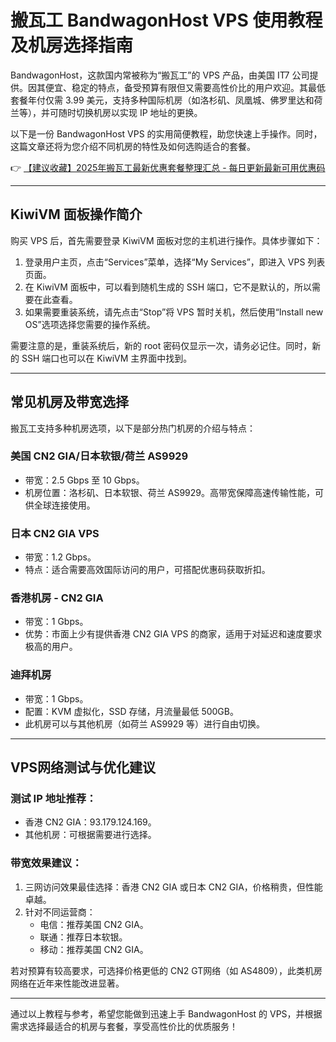 # 搬瓦工 BandwagonHost VPS 使用教程及机房选择指南

BandwagonHost，这款国内常被称为“搬瓦工”的 VPS 产品，由美国 IT7 公司提供。因其便宜、稳定的特点，备受预算有限但又需要高性价比的用户欢迎。其最低套餐年付仅需 3.99 美元，支持多种国际机房（如洛杉矶、凤凰城、佛罗里达和荷兰等），并可随时切换机房以实现 IP 地址的更换。

以下是一份 BandwagonHost VPS 的实用简便教程，助您快速上手操作。同时，这篇文章还将为您介绍不同机房的特性及如何选购适合的套餐。

👉 [【建议收藏】2025年搬瓦工最新优惠套餐整理汇总 - 每日更新最新可用优惠码](https://bit.ly/banwagon)

---

## KiwiVM 面板操作简介

购买 VPS 后，首先需要登录 KiwiVM 面板对您的主机进行操作。具体步骤如下：

1. 登录用户主页，点击“Services”菜单，选择“My Services”，即进入 VPS 列表页面。
2. 在 KiwiVM 面板中，可以看到随机生成的 SSH 端口，它不是默认的，所以需要在此查看。
3. 如果需要重装系统，请先点击“Stop”将 VPS 暂时关机，然后使用“Install new OS”选项选择您需要的操作系统。

需要注意的是，重装系统后，新的 root 密码仅显示一次，请务必记住。同时，新的 SSH 端口也可以在 KiwiVM 主界面中找到。

---

## 常见机房及带宽选择

搬瓦工支持多种机房选项，以下是部分热门机房的介绍与特点：

### 美国 CN2 GIA/日本软银/荷兰 AS9929
- 带宽：2.5 Gbps 至 10 Gbps。
- 机房位置：洛杉矶、日本软银、荷兰 AS9929。高带宽保障高速传输性能，可供全球连接使用。

### 日本 CN2 GIA VPS
- 带宽：1.2 Gbps。
- 特点：适合需要高效国际访问的用户，可搭配优惠码获取折扣。

### 香港机房 - CN2 GIA
- 带宽：1 Gbps。
- 优势：市面上少有提供香港 CN2 GIA VPS 的商家，适用于对延迟和速度要求极高的用户。

### 迪拜机房
- 带宽：1 Gbps。
- 配置：KVM 虚拟化，SSD 存储，月流量最低 500GB。
- 此机房可以与其他机房（如荷兰 AS9929 等）进行自由切换。

---

## VPS网络测试与优化建议

### 测试 IP 地址推荐：
- 香港 CN2 GIA：93.179.124.169。
- 其他机房：可根据需要进行选择。

### 带宽效果建议：
1. 三网访问效果最佳选择：香港 CN2 GIA 或日本 CN2 GIA，价格稍贵，但性能卓越。
2. 针对不同运营商：
   - 电信：推荐美国 CN2 GIA。
   - 联通：推荐日本软银。
   - 移动：推荐美国 CN2 GIA。

若对预算有较高要求，可选择价格更低的 CN2 GT网络（如 AS4809），此类机房网络在近年来性能改进显著。

---

通过以上教程与参考，希望您能做到迅速上手 BandwagonHost 的 VPS，并根据需求选择最适合的机房与套餐，享受高性价比的优质服务！